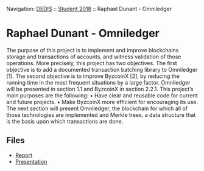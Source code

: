 Navigation: [DEDIS](https://github.com/dedis/doc) ::
[Student 2018](../README) ::
Raphael Dunant - Omniledger

# Raphael Dunant - Omniledger

The purpose of this project is to implement and improve blockchains storage and transactions of accounts, and witness validation of those operations. More precisely, this project has two objectives. The first objective is to add a documented transaction batching library to Omniledger [1]. The second objective is to improve ByzcoinX [2], by reducing the running time in the most frequent situations by a large factor. Omniledger will be presented in section 1.1 and ByzcoinX in section 2.2.1.
This project’s main purposes are the following:
• Have clear and reusable code for current and future projects.
• Make ByzcoinX more efficient for encouraging its use.
The next section will present Omniledger, the blockchain for which all of those technologies are implemented and Merkle trees, a data structure that is the basis upon which transactions are done.

## Files

- [Report](report-2018_1-raphael_dunant-omniledger.pdf)
- [Presentation](presentation-2018_1-raphael_dunant-omniledger.pdf)
